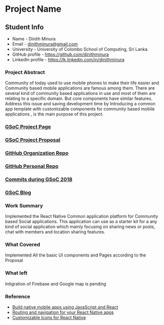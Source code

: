 # Project Name

## Student Info

* Name - Dinith Minura
* Email - dinithminura@gmail.com
* University - University of Colombo School of Computing, Sri Lanka
* GitHub profile - https://github.com/dinithminura
* LinkedIn profile - https://lk.linkedin.com/in/dinithminura

### Project Abstract

Community of today used to use mobile phones to make their life easier and Community based mobile applications are famous among them. There are several kind of community based applications in use and most of them are relating to a specific domain. But core components have similar features. Address this issue and saving development time by Introducing a common app template with customizable components for community based mobile applications , is the main purpose of this project.

### [GSoC Project Page](https://summerofcode.withgoogle.com/projects/#4567744129794048)

### [GSoC Project Proposal](https://storage.googleapis.com/summerofcode-prod.appspot.com/gsoc/core_project/doc/5911919171993600_1522150743_Dinith_MInura_-_Common_app_template_to_Go_Social_-_React_Native.pdf?Expires=1534315574&GoogleAccessId=summerofcode-prod%40appspot.gserviceaccount.com&Signature=Bz8eYQ9OPkx0Bskou26qRH2ljjW2riWL%2FVpkIat4Sk%2FBVfEiOe0kNpetduFL5LuHHZPQGJkM99dN%2BD2cB%2FVTJNPKiJpRIHLNr5c4XL0C76fA0ftaCruW7m8K1Q99hD3hIlVOMChjkJUArypq1mof%2F745JO2gLRdqkbUlvAUiJiY7q7R6bDmOU%2F%2FJYZpohHIO4%2BEYk%2Fk97kBXXdE5C%2Bp4yZdvfGUX%2FdGLrOcQiE925jZdp7tI6mqNsXU12JwMlLs%2BRyIGym05hR8zsPVufod%2FH%2FDcHELxxLn5Vz1wIgEKZlNW7khmdc4mtfJj%2FvxdRDCw4cPsB6IoqVB6iXlBRrzyZw%3D%3D)

### [GitHub Organization Repo](https://github.com/scorelab/Go-social)

### [GitHub Personal Repo](https://github.com/dinithminura/Go-social)

### [Commits during GSoC 2018](https://github.com/dinithminura/Go-social/commits/masters)

<!-- ### [Project Demo Video](http://LinkToDemoVideo) -->

<!-- ### [Project Wiki](http://github.com) -->

### [GSoC Blog](https://medium.com/@dinithminura/)

### Work Summary

Implemented the React Native Common application platform for Community based Social applications. This application can use as a starter kit for a any kind of social application which mainly focusing on sharing news or posts, chat with members and location sharing features. 

### What Covered

Implemented All the basic UI components and Pages according to the Proposal 

### What left

Intigration of Firebase and Google map is pending

### Reference

- [Build native mobile apps using JavaScript and React](https://facebook.github.io/react-native/)
- [Routing and navigation for your React Native apps](https://reactnavigation.org/)
- [Customizable Icons for React Native](https://github.com/oblador/react-native-vector-icons)